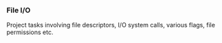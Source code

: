 ### File I/O
Project tasks involving file descriptors, I/O system calls, various flags, file permissions etc.
